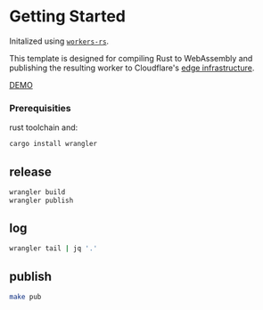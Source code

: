 # Getting Started

Initalized using [`workers-rs`](https://github.com/cloudflare/workers-rs).

This template is designed for compiling Rust to WebAssembly and publishing the resulting worker to 
Cloudflare's [edge infrastructure](https://www.cloudflare.com/network/).

[DEMO](https://cloudflare-rust-kv-example.paul-asvb.workers.dev/kv)

### Prerequisities
rust toolchain and: 
```bash
cargo install wrangler
```

## release
```bash
wrangler build 
wrangler publish
```

## log
```bash
wrangler tail | jq '.'
```

## publish
```bash
make pub
```
